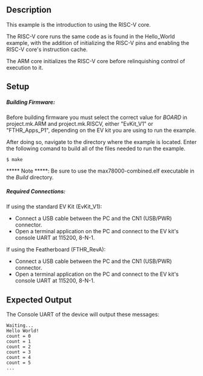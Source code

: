 ## Description

This example is the introduction to using the RISC-V core.

The RISC-V core runs the same code as is found in the Hello_World example, with the addition of initializing the RISC-V pins and enabling the RISC-V core's instruction cache.

The ARM core initializes the RISC-V core before relinquishing control of execution to it.

## Setup

##### Building Firmware:

Before building firmware you must select the correct value for _BOARD_  in project.mk.ARM and project.mk.RISCV, either "EvKit\_V1" or "FTHR\_Apps\_P1", depending on the EV kit you are using to run the example.

After doing so, navigate to the directory where the example is located. Enter the following comand to build all of the files needed to run the example.

```
$ make
```

***** Note *****: Be sure to use the max78000-combined.elf executable in the _Build_ directory.

##### Required Connections:

If using the standard EV Kit (EvKit_V1):
-   Connect a USB cable between the PC and the CN1 (USB/PWR) connector.
-   Open a terminal application on the PC and connect to the EV kit's console UART at 115200, 8-N-1.

If using the Featherboard (FTHR_RevA):
-   Connect a USB cable between the PC and the CN1 (USB/PWR) connector.
-   Open a terminal application on the PC and connect to the EV kit's console UART at 115200, 8-N-1.

## Expected Output

The Console UART of the device will output these messages:

```
Waiting...
Hello World!
count = 0
count = 1
count = 2
count = 3
count = 4
count = 5
...
```

